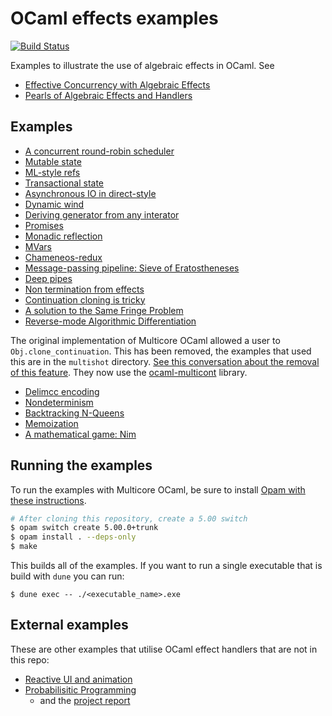 # OCaml effects examples

[![Build Status](https://travis-ci.org/ocaml-multicore/effects-examples.svg?branch=master)](https://travis-ci.org/ocaml-multicore/effects-examples)    

Examples to illustrate the use of algebraic effects in OCaml. See
* [Effective Concurrency with Algebraic Effects](http://kcsrk.info/ocaml/multicore/2015/05/20/effects-multicore/)
* [Pearls of Algebraic Effects and Handlers](http://kcsrk.info/ocaml/multicore/effects/2015/05/27/more-effects/)

## Examples

* [A concurrent round-robin scheduler](https://github.com/ocaml-multicore/effects-examples/blob/master/sched.ml)
* [Mutable state](https://github.com/ocaml-multicore/effects-examples/blob/master/state.ml)
* [ML-style refs](https://github.com/ocaml-multicore/effects-examples/blob/master/ref.ml)
* [Transactional state](https://github.com/ocaml-multicore/effects-examples/blob/master/transaction.ml)
* [Asynchronous IO in direct-style](https://github.com/ocaml-multicore/effects-examples/blob/master/aio)
* [Dynamic wind](https://github.com/ocaml-multicore/effects-examples/blob/master/dyn_wind.ml)
* [Deriving generator from any interator](https://github.com/ocaml-multicore/effects-examples/blob/master/generator.ml)
* [Promises](https://github.com/ocaml-multicore/effects-examples/blob/master/promises.ml)
* [Monadic reflection](https://github.com/ocaml-multicore/effects-examples/blob/master/reify_reflect.ml)
* [MVars](https://github.com/ocaml-multicore/effects-examples/blob/master/mvar/MVar.ml)
* [Chameneos-redux](https://github.com/ocaml-multicore/effects-examples/blob/master/mvar/chameneos.ml)
* [Message-passing pipeline: Sieve of Eratostheneses](https://github.com/ocaml-multicore/effects-examples/blob/master/eratosthenes.ml)
* [Deep pipes](https://github.com/ocaml-multicore/effects-examples/blob/master/pipes.ml)
* [Non termination from effects](https://github.com/ocaml-multicore/effects-examples/blob/master/loop.ml)
* [Continuation cloning is tricky](https://github.com/ocaml-multicore/effects-examples/blob/master/clone_is_tricky.ml)
* [A solution to the Same Fringe Problem](https://github.com/ocaml-multicore/effects-examples/blob/master/fringe.ml)
* [Reverse-mode Algorithmic Differentiation](https://github.com/ocaml-multicore/effects-examples/blob/master/algorithmic_differentiation.ml)

The original implementation of Multicore OCaml allowed a user to `Obj.clone_continuation`. This has been removed, the examples that used this are in the `multishot` directory. [See this conversation about the removal of this feature](https://discuss.ocaml.org/t/multi-shot-continuations-gone-forever/9072). They now use the [ocaml-multicont](https://github.com/dhil/ocaml-multicont) library.

* [Delimcc encoding](https://github.com/ocaml-multicore/effects-examples/blob/master/multishot/delimcc.ml)
* [Nondeterminism](https://github.com/ocaml-multicore/effects-examples/blob/master/multishot/nondeterminism.ml)
* [Backtracking N-Queens](https://github.com/ocaml-multicore/effects-examples/blob/master/multishot/queens.ml)
* [Memoization](https://github.com/ocaml-multicore/effects-examples/blob/master/multishot/memo.ml)
* [A mathematical game: Nim](https://github.com/ocaml-multicore/effects-examples/blob/master/multishot/nim.ml)

## Running the examples

To run the examples with Multicore OCaml, be sure to install [Opam with these instructions](https://opam.ocaml.org/doc/Install.html).

```bash
# After cloning this repository, create a 5.00 switch
$ opam switch create 5.00.0+trunk
$ opam install . --deps-only
$ make
```

This builds all of the examples. If you want to run a single executable that is build with `dune` you can run:

```
$ dune exec -- ./<executable_name>.exe
```

## External examples

These are other examples that utilise OCaml effect handlers that are not in this repo:

* [Reactive UI and animation](https://gopiandcode.uk/logs/log-bye-bye-monads-algebraic-effects.html)
* [Probabilisitic Programming](https://github.com/Arnhav-Datar/EffPPL)
  + and the [project report](https://github.com/Arnhav-Datar/EffPPL/blob/main/reports/final_report/EffPPL_Report.pdf)
